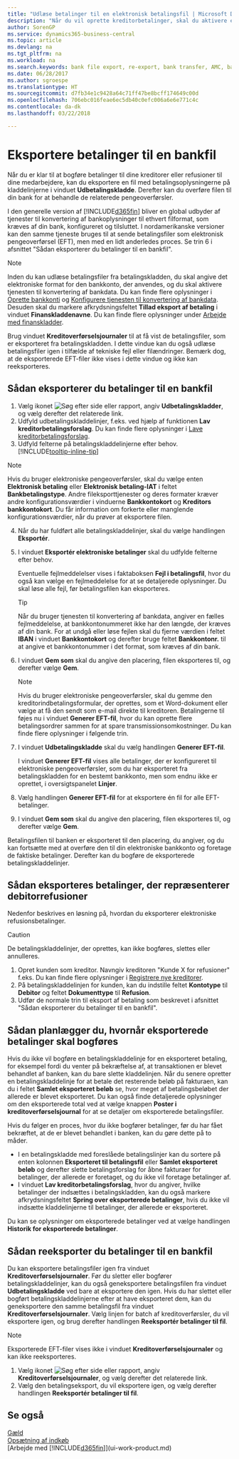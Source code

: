 ```yaml
---
title: "Udlæse betalinger til en elektronisk betalingsfil | Microsoft Docs"
description: "Når du vil oprette kreditorbetalinger, skal du aktivere en tjenesten til konvertering af bankdata, udlæse en bankfil og overføre filen til din netbank for at overføre beløbet."
author: SorenGP
ms.service: dynamics365-business-central
ms.topic: article
ms.devlang: na
ms.tgt_pltfrm: na
ms.workload: na
ms.search.keywords: bank file export, re-export, bank transfer, AMC, bank data conversion service, funds transfer
ms.date: 06/28/2017
ms.author: sgroespe
ms.translationtype: HT
ms.sourcegitcommit: d7fb34e1c9428a64c71ff47be8bcff174649c00d
ms.openlocfilehash: 706ebc016feae6ec5db40c0efc006a6e6e771c4c
ms.contentlocale: da-dk
ms.lasthandoff: 03/22/2018

---
```

# <a name="export-payments-to-a-bank-file"></a>Eksportere betalinger til en bankfil
Når du er klar til at bogføre betalinger til dine kreditorer eller refusioner til dine medarbejdere, kan du eksportere en fil med betalingsoplysningerne på kladdelinjerne i vinduet **Udbetalingskladde**. Derefter kan du overføre filen til din bank for at behandle de relaterede pengeoverførsler.

I den generelle version af [!INCLUDE[d365fin](includes/d365fin_md.md)] bliver en global udbyder af tjenester til konvertering af bankoplysninger til ethvert filformat, som kræves af din bank, konfigureret og tilsluttet. I nordamerikanske versioner kan den samme tjeneste bruges til at sende betalingsfiler som elektronisk pengeoverførsel (EFT), men med en lidt anderledes proces. Se trin 6 i afsnittet "Sådan eksporterer du betalinger til en bankfil".    

> [!NOTE]  
>   Inden du kan udlæse betalingsfiler fra betalingskladden, du skal angive det elektroniske format for den bankkonto, der anvendes, og du skal aktivere tjenesten til konvertering af bankdata. Du kan finde flere oplysninger i [Oprette bankkonti](bank-how-setup-bank-accounts.md) og [Konfigurere tjenesten til konvertering af bankdata](bank-how-setup-bank-data-conversion-service.md). Desuden skal du markere afkrydsningsfeltet **Tillad eksport af betaling** i vinduet **Finanskladdenavne**. Du kan finde flere oplysninger under [Arbejde med finanskladder](ui-work-general-journals.md).  

Brug vinduet **Kreditoverførselsjournaler** til at få vist de betalingsfiler, som er eksporteret fra betalingskladden. I dette vindue kan du også udlæse betalingsfiler igen i tilfælde af tekniske fejl eller filændringer. Bemærk dog, at de eksporterede EFT-filer ikke vises i dette vindue og ikke kan reeksporteres.  

## <a name="to-export-payments-to-a-bank-file"></a>Sådan eksporterer du betalinger til en bankfil
1. Vælg ikonet ![Søg efter side eller rapport](media/ui-search/search_small.png "Ikonet Søg efter side eller rapport"), angiv **Udbetalingskladder**, og vælg derefter det relaterede link.
2. Udfyld udbetalingskladdelinjer, f.eks. ved hjælp af funktionen **Lav kreditorbetalingsforslag**. Du kan finde flere oplysninger i [Lave kreditorbetalingsforslag](payables-how-suggest-vendor-payments.md).
3. Udfyld felterne på betalingskladdelinjerne efter behov. [!INCLUDE[tooltip-inline-tip](includes/tooltip-inline-tip_md.md)]

> [!NOTE]  
>   Hvis du bruger elektroniske pengeoverførsler, skal du vælge enten **Elektronisk betaling** eller **Elektronisk betaling-IAT** i feltet **Bankbetalingstype**. Andre fileksporttjenester og deres formater kræver andre konfigurationsværdier i vinduerne **Bankkontokort** og **Kreditors bankkontokort**. Du får information om forkerte eller manglende konfigurationsværdier, når du prøver at eksportere filen.

4. Når du har fuldført alle betalingskladdelinjer, skal du vælge handlingen **Eksportér**.
5. I vinduet **Eksportér elektroniske betalinger** skal du udfylde felterne efter behov.

    Eventuelle fejlmeddelelser vises i faktaboksen **Fejl i betalingsfil**, hvor du også kan vælge en fejlmeddelelse for at se detaljerede oplysninger. Du skal løse alle fejl, før betalingsfilen kan eksporteres.

    > [!TIP]  
    >   Når du bruger tjenesten til konvertering af bankdata, angiver en fælles fejlmeddelelse, at bankkontonummeret ikke har den længde, der kræves af din bank. For at undgå eller løse fejlen skal du fjerne værdien i feltet **IBAN** i vinduet **Bankkontokort** og derefter bruge feltet **Bankkontonr.** til at angive et bankkontonummer i det format, som kræves af din bank.

6. I vinduet **Gem som** skal du angive den placering, filen eksporteres til, og derefter vælge **Gem**.

    > [!NOTE]  
    >   Hvis du bruger elektroniske pengeoverførsler, skal du gemme den kreditorindbetalingsformular, der oprettes, som et Word-dokument eller vælge at få den sendt som e-mail direkte til kreditoren. Betalingerne til føjes nu i vinduet **Generer EFT-fil**, hvor du kan oprette flere betalingsordrer sammen for at spare transmissionsomkostninger. Du kan finde flere oplysninger i følgende trin.
7. I vinduet **Udbetalingskladde** skal du vælg handlingen **Generer EFT-fil**.

    I vinduet **Generer EFT-fil** vises alle betalinger, der er konfigureret til elektroniske pengeoverførsler, som du har eksporteret fra betalingskladden for en bestemt bankkonto, men som endnu ikke er oprettet, i oversigtspanelet **Linjer**.
8. Vælg handlingen **Generer EFT-fil** for at eksportere én fil for alle EFT-betalinger.
9. I vinduet **Gem som** skal du angive den placering, filen eksporteres til, og derefter vælge **Gem**.

Betalingsfilen til banken er eksporteret til den placering, du angiver, og du kan fortsætte med at overføre den til din elektroniske bankkonto og foretage de faktiske betalinger. Derefter kan du bogføre de eksporterede betalingskladdelinjer.

## <a name="to-export-payments-that-represent-customer-refunds"></a>Sådan eksporteres betalinger, der repræsenterer debitorrefusioner
Nedenfor beskrives en løsning på, hvordan du eksporterer elektroniske refusionsbetalinger.

> [!CAUTION]  
>   De betalingskladdelinjer, der oprettes, kan ikke bogføres, slettes eller annulleres.
1. Opret kunden som kreditor. Navngiv kreditoren "Kunde X for refusioner" f.eks. Du kan finde flere oplysninger i [Registrere nye kreditorer](purchasing-how-register-new-vendors.md).
2. På betalingskladdelinjen for kunden, kan du indstille feltet **Kontotype** til **Debitor** og feltet **Dokumenttype** til **Refusion**.
3. Udfør de normale trin til eksport af betaling som beskrevet i afsnittet "Sådan eksporterer du betalinger til en bankfil".

## <a name="to-plan-when-to-post-exported-payments"></a>Sådan planlægger du, hvornår eksporterede betalinger skal bogføres
Hvis du ikke vil bogføre en betalingskladdelinje for en eksporteret betaling, for eksempel fordi du venter på bekræftelse af, at transaktionen er blevet behandlet af banken, kan du bare slette kladdelinjen. Når du senere opretter en betalingskladdelinje for at betale det resterende beløb på fakturaen, kan du i feltet **Samlet eksporteret beløb** se, hvor meget af betalingsbeløbet der allerede er blevet eksporteret. Du kan også finde detaljerede oplysninger om den eksporterede total ved at vælge knappen **Poster i kreditoverførselsjournal** for at se detaljer om eksporterede betalingsfiler.

Hvis du følger en proces, hvor du ikke bogfører betalinger, før du har fået bekræftet, at de er blevet behandlet i banken, kan du gøre dette på to måder.

* I en betalingskladde med foreslåede betalingslinjer kan du sortere på enten kolonnen **Eksporteret til betalingsfil** eller **Samlet eksporteret beløb** og derefter slette betalingsforslag for åbne fakturaer for betalinger, der allerede er foretaget, og du ikke vil foretage betalinger af.
* I vinduet **Lav kreditorbetalingsforslag**, hvor du angiver, hvilke betalinger der indsættes i betalingskladden, kan du også markere afkrydsningsfeltet **Spring over eksporterede betalinger**, hvis du ikke vil indsætte kladdelinjerne til betalinger, der allerede er eksporteret.

Du kan se oplysninger om eksporterede betalinger ved at vælge handlingen **Historik for eksporterede betalinger**.

## <a name="to-re-export-payments-to-a-bank-file"></a>Sådan reeksporter du betalinger til en bankfil
Du kan eksportere betalingsfiler igen fra vinduet **Kreditoverførselsjournaler**. Før du sletter eller bogfører betalingskladdelinjer, kan du også geneksportere betalingsfilen fra vinduet **Udbetalingskladde** ved bare at eksportere den igen. Hvis du har slettet eller bogført betalingskladdelinjerne efter at have eksporteret dem, kan du geneksportere den samme betalingsfil fra vinduet **Kreditoverførselsjournaler**. Vælg linjen for batch af kreditoverførsler, du vil eksportere igen, og brug derefter handlingen **Reeksportér betalinger til fil**.

> [!NOTE]  
>   Eksporterede EFT-filer vises ikke i vinduet **Kreditoverførselsjournaler** og kan ikke reeksporteres.

1. Vælg ikonet ![Søg efter side eller rapport](media/ui-search/search_small.png "Ikonet Søg efter side eller rapport"), angiv **Kreditoverførselsjournaler**, og vælg derefter det relaterede link.
2. Vælg den betalingseksport, du vil eksportere igen, og vælg derefter handlingen **Reeksportér betalinger til fil**.

## <a name="see-also"></a>Se også
[Gæld](payables-manage-payables.md)  
[Opsætning af indkøb](purchasing-setup-purchasing.md)  
[Arbejde med [!INCLUDE[d365fin](includes/d365fin_md.md)]](ui-work-product.md)

